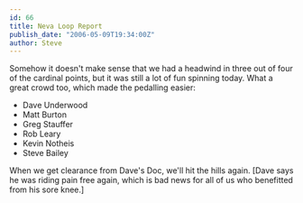```yaml
---
id: 66
title: Neva Loop Report
publish_date: "2006-05-09T19:34:00Z"
author: Steve
---
```

Somehow it doesn't make sense that we had a headwind in three out of four of the cardinal points, but it was still a lot of fun spinning today. What a great crowd too, which made the pedalling easier:

*   Dave Underwood
*   Matt Burton
*   Greg Stauffer
*   Rob Leary
*   Kevin Notheis
*   Steve Bailey

When we get clearance from Dave's Doc, we'll hit the hills again. \[Dave says he was riding pain free again, which is bad news for all of us who benefitted from his sore knee.\]
